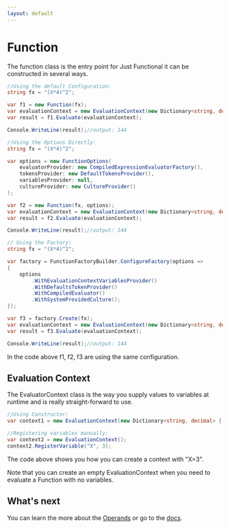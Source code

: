 ```yaml
---
layout: default
---
```


# Function

The function class is the entry point for Just Functional it can be constructed in several ways.

```C#
//Using the default Configuration:
string fx = "(X*4)^2";

var f1 = new Function(fx);
var evaluationContext = new EvaluationContext(new Dictionary<string, decimal> { ["X"] = 3 });
var result = f1.Evaluate(evaluationContext);

Console.WriteLine(result);//output: 144
```

```C#
//Using the Options Directly:
string fx = "(X*4)^2";

var options = new FunctionOptions(
    evaluatorProvider: new CompiledExpressionEvaluatorFactory(),
    tokensProvider: new DefaultTokensProvider(),
    variablesProvider: null,
    cultureProvider: new CultureProvider()
);

var f2 = new Function(fx, options);
var evaluationContext = new EvaluationContext(new Dictionary<string, decimal> { ["X"] = 3 });
var result = f2.Evaluate(evaluationContext);

Console.WriteLine(result);//output: 144
```

```C#
// Using the Factory:
string fx = "(X*4)^2";

var factory = FunctionFactoryBuilder.ConfigureFactory(options =>
{
    options
        .WithEvaluationContextVariablesProvider()
        .WithDefaultsTokenProvider()
        .WithCompiledEvaluator()
        .WithSystemProvidedCulture();
});

var f3 = factory.Create(fx);
var evaluationContext = new EvaluationContext(new Dictionary<string, decimal> { ["X"] = 3 });
var result = f3.Evaluate(evaluationContext);

Console.WriteLine(result);//output: 144
```

In the code above f1, f2, f3 are using the same configuration.

## Evaluation Context

The EvaluatorContext class is the way you supply values to variables at runtime and is really straight-forward to use.

```C#
//Using Constructor:
var context1 = new EvaluationContext(new Dictionary<string, decimal> { ["X"] = 3 });

//Registering variables manually:
var context2 = new EvaluationContext();
context2.RegisterVariable("X", 3);
```

The code above shows you how you can create a context with "X=3".

Note that you can create an empty EvaluationContext when you need to evaluate a Function with no variables.

## What's next

You can learn the more about the [Operands](operands.html) or go to the [docs](../).
